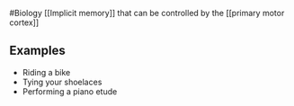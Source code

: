 #Biology 
[[Implicit memory]] that can be controlled by the [[primary motor cortex]]
## Examples
* Riding a bike
* Tying your shoelaces
* Performing a piano etude